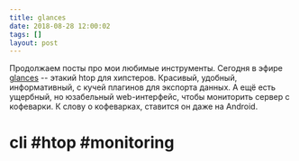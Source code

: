```yaml
---
title: glances
date: 2018-08-28 12:00:02
tags: []
layout: post
---
```


Продолжаем посты про мои любимые инструменты. Сегодня в эфире [glances](https://github.com/nicolargo/glances) -- этакий htop для хипстеров. Красивый, удобный, информативный, с кучей плагинов для экспорта данных. А ещё есть ущербный, но юзабельный web-интерфейс, чтобы мониторить сервер с кофеварки. К слову о кофеварках, ставится он даже на Android.

# cli #htop #monitoring

